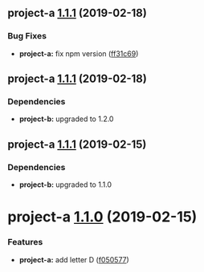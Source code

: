 ## project-a [1.1.1](https://github.com/DAreRodz/example-monorepo/compare/project-a@1.1.0...project-a@1.1.1) (2019-02-18)


### Bug Fixes

* **project-a:** fix npm version ([ff31c69](https://github.com/DAreRodz/example-monorepo/commit/ff31c69))

## project-a [1.1.1](https://github.com/DAreRodz/example-monorepo/compare/project-a@1.1.0...project-a@1.1.1) (2019-02-18)





### Dependencies

* **project-b:** upgraded to 1.2.0

## project-a [1.1.1](https://github.com/darerodz/example-monorepo/compare/project-a@1.1.0...project-a@1.1.1) (2019-02-15)





### Dependencies

* **project-b:** upgraded to 1.1.0

# project-a [1.1.0](https://github.com/darerodz/example-monorepo/compare/project-a@1.0.0...project-a@1.1.0) (2019-02-15)


### Features

* **project-a:** add letter D ([f050577](https://github.com/darerodz/example-monorepo/commit/f050577))
